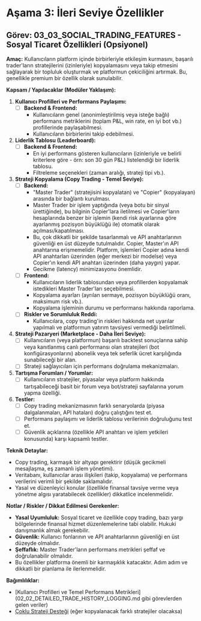 # Aşama 3: İleri Seviye Özellikler
## Görev: 03_03_SOCIAL_TRADING_FEATURES - Sosyal Ticaret Özellikleri (Opsiyonel)

**Amaç:** Kullanıcıların platform içinde birbirleriyle etkileşim kurmasını, başarılı trader'ların stratejilerini (izinleriyle) kopyalamasını veya takip etmesini sağlayarak bir topluluk oluşturmak ve platformun çekiciliğini artırmak. Bu, genellikle premium bir özellik olarak sunulabilir.

**Kapsam / Yapılacaklar (Modüler Yaklaşım):**
1.  **Kullanıcı Profilleri ve Performans Paylaşımı:**
    - [ ] **Backend & Frontend:**
        *   Kullanıcıların genel (anonimleştirilmiş veya isteğe bağlı) performans metriklerini (toplam P&L, win rate, en iyi bot vb.) profillerinde paylaşabilmesi.
        *   Kullanıcıların birbirlerini takip edebilmesi.
2.  **Liderlik Tablosu (Leaderboard):**
    - [ ] **Backend & Frontend:**
        *   En iyi performans gösteren kullanıcıların (izinleriyle ve belirli kriterlere göre - örn: son 30 gün P&L) listelendiği bir liderlik tablosu.
        *   Filtreleme seçenekleri (zaman aralığı, strateji tipi vb.).
3.  **Strateji Kopyalama (Copy Trading - Temel Seviye):**
    - [ ] **Backend:**
        *   "Master Trader" (stratejisini kopyalatan) ve "Copier" (kopyalayan) arasında bir bağlantı kurulması.
        *   Master Trader bir işlem yaptığında (veya botu bir sinyal ürettiğinde), bu bilginin Copier'lara iletilmesi ve Copier'ların hesaplarında benzer bir işlemin (kendi risk ayarlarına göre ayarlanmış pozisyon büyüklüğü ile) otomatik olarak açılması/kapatılması.
        *   Bu, çok dikkatli bir şekilde tasarlanmalı ve API anahtarlarının güvenliği en üst düzeyde tutulmalıdır. Copier, Master'ın API anahtarına erişmemelidir. Platform, işlemleri Copier adına kendi API anahtarları üzerinden (eğer merkezi bir modelse) veya Copier'ın kendi API anahtarı üzerinden (daha yaygın) yapar.
        *   Gecikme (latency) minimizasyonu önemlidir.
    - [ ] **Frontend:**
        *   Kullanıcıların liderlik tablosundan veya profillerden kopyalamak istedikleri Master Trader'ları seçebilmesi.
        *   Kopyalama ayarları (ayrılan sermaye, pozisyon büyüklüğü oranı, maksimum risk vb.).
        *   Kopyalama işleminin durumu ve performansı hakkında raporlama.
    - [ ] **Riskler ve Sorumluluk Reddi:**
        *   Kullanıcılara, copy trading'in riskleri hakkında net uyarılar yapılmalı ve platformun yatırım tavsiyesi vermediği belirtilmeli.
4.  **Strateji Pazaryeri (Marketplace - Daha İleri Seviye):**
    - [ ] Kullanıcıların (veya platformun) başarılı backtest sonuçlarına sahip veya kanıtlanmış canlı performansı olan stratejileri (bot konfigürasyonlarını) abonelik veya tek seferlik ücret karşılığında sunabileceği bir alan.
    - [ ] Strateji sağlayıcıları için performans doğrulama mekanizmaları.
5.  **Tartışma Forumları / Yorumlar:**
    - [ ] Kullanıcıların stratejiler, piyasalar veya platform hakkında tartışabileceği basit bir forum veya bot/strateji sayfalarına yorum yapma özelliği.
6.  **Testler:**
    - [ ] Copy trading mekanizmasının farklı senaryolarda (piyasa dalgalanmaları, API hataları) doğru çalıştığını test et.
    - [ ] Performans paylaşımı ve liderlik tablosu verilerinin doğruluğunu test et.
    - [ ] Güvenlik açıklarına (özellikle API anahtarı ve işlem yetkileri konusunda) karşı kapsamlı testler.

**Teknik Detaylar:**
*   Copy trading, karmaşık bir altyapı gerektirir (düşük gecikmeli mesajlaşma, eş zamanlı işlem yönetimi).
*   Veritabanı, kullanıcılar arası ilişkileri (takip, kopyalama) ve performans verilerini verimli bir şekilde saklamalıdır.
*   Yasal ve düzenleyici konular (özellikle finansal tavsiye verme veya yönetme algısı yaratabilecek özellikler) dikkatlice incelenmelidir.

**Notlar / Riskler / Dikkat Edilmesi Gerekenler:**
*   **Yasal Uyumluluk:** Sosyal ticaret ve özellikle copy trading, bazı yargı bölgelerinde finansal hizmet düzenlemelerine tabi olabilir. Hukuki danışmanlık almak gerekebilir.
*   **Güvenlik:** Kullanıcı fonlarının ve API anahtarlarının güvenliği en üst düzeyde olmalıdır.
*   **Şeffaflık:** Master Trader'ların performans metrikleri şeffaf ve doğrulanabilir olmalıdır.
*   Bu özellikler platforma önemli bir karmaşıklık katacaktır. Adım adım ve dikkatli bir planlama ile ilerlenmelidir.

**Bağımlılıklar:**
*   [Kullanıcı Profilleri ve Temel Performans Metrikleri](02_02_DETAILED_TRADE_HISTORY_LOGGING.md gibi görevlerden gelen veriler)
*   [Çoklu Strateji Desteği](03_02_MULTI_STRATEGY_SUPPORT.md) (eğer kopyalanacak farklı stratejiler olacaksa)
